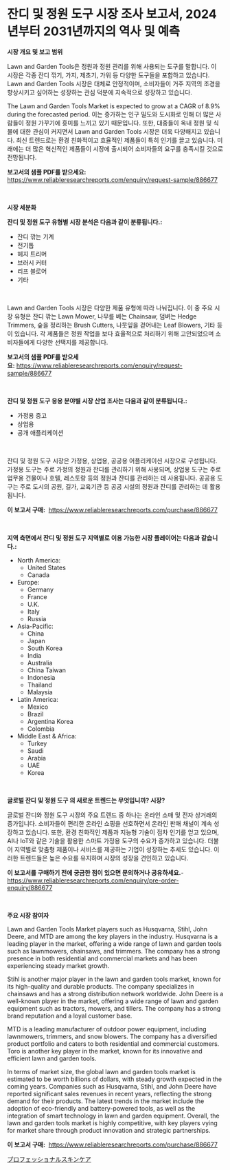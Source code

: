 <p><h1>잔디 및 정원 도구 시장 조사 보고서, 2024년부터 2031년까지의 역사 및 예측</h1></p><p><strong>시장 개요 및 보고 범위</strong></p>
<p><p>Lawn and Garden Tools은 정원과 정원 관리를 위해 사용되는 도구를 말합니다. 이 시장은 각종 잔디 깎기, 가지, 제초기, 가위 등 다양한 도구들을 포함하고 있습니다. Lawn and Garden Tools 시장은 대체로 안정적이며, 소비자들이 거주 지역의 조경을 향상시키고 싶어하는 성장하는 관심 덕분에 지속적으로 성장하고 있습니다.</p><p>The Lawn and Garden Tools Market is expected to grow at a CAGR of 8.9% during the forecasted period. 이는 증가하는 인구 밀도와 도시화로 인해 더 많은 사람들이 정원 가꾸기에 흥미를 느끼고 있기 때문입니다. 또한, 대중들이 옥내 정원 및 식물에 대한 관심이 커지면서 Lawn and Garden Tools 시장은 더욱 다양해지고 있습니다. 최신 트렌드로는 환경 친화적이고 효율적인 제품들이 특히 인기를 끌고 있습니다. 미래에는 더 많은 혁신적인 제품들이 시장에 출시되어 소비자들의 요구를 충족시킬 것으로 전망됩니다.</p></p>
<p><strong>보고서의 샘플 PDF를 받으세요:</strong> <a href="https://www.reliableresearchreports.com/enquiry/request-sample/886677">https://www.reliableresearchreports.com/enquiry/request-sample/886677</a></p>
<p>&nbsp;</p>
<p><strong>시장 세분화</strong></p>
<p><strong>잔디 및 정원 도구 유형별 시장 분석은 다음과 같이 분류됩니다.:</strong></p>
<p><ul><li>잔디 깎는 기계</li><li>전기톱</li><li>헤지 트리머</li><li>브러시 커터</li><li>리프 블로어</li><li>기타</li></ul></p>
<p>&nbsp;</p>
<p><p>Lawn and Garden Tools 시장은 다양한 제품 유형에 따라 나눠집니다. 이 중 주요 시장 유형은 잔디 깎는 Lawn Mower, 나무를 베는 Chainsaw, 덤벼는 Hedge Trimmers, 숲을 정리하는 Brush Cutters, 나뭇잎을 걷어내는 Leaf Blowers, 기타 등이 있습니다. 각 제품들은 정원 작업을 보다 효율적으로 처리하기 위해 고안되었으며 소비자들에게 다양한 선택지를 제공합니다.</p></p>
<p><strong>보고서의 샘플 PDF를 받으세요:</strong>&nbsp;<a href="https://www.reliableresearchreports.com/enquiry/request-sample/886677">https://www.reliableresearchreports.com/enquiry/request-sample/886677</a></p>
<p>&nbsp;</p>
<p><strong> 잔디 및 정원 도구 응용 분야별 시장 산업 조사는 다음과 같이 분류됩니다.:</strong></p>
<p><ul><li>가정용 중고</li><li>상업용</li><li>공개 애플리케이션</li></ul></p>
<p>&nbsp;</p>
<p><p>잔디 및 정원 도구 시장은 가정용, 상업용, 공공용 어플리케이션 시장으로 구성됩니다. 가정용 도구는 주로 가정의 정원과 잔디를 관리하기 위해 사용되며, 상업용 도구는 주로 업무용 건물이나 호텔, 레스토랑 등의 정원과 잔디를 관리하는 데 사용됩니다. 공공용 도구는 주로 도시의 공원, 길가, 교육기관 등 공공 시설의 정원과 잔디를 관리하는 데 활용됩니다.</p></p>
<p><strong>이 보고서 구매:</strong>&nbsp; <a href="https://www.reliableresearchreports.com/purchase/886677">https://www.reliableresearchreports.com/purchase/886677</a></p>
<p>&nbsp;</p>
<p><strong>지역 측면에서 잔디 및 정원 도구 지역별로 이용 가능한 시장 플레이어는 다음과 같습니다.:</strong></p>
<p><ul>
    <li>
        North America:
        <ul>
            <li>United States</li>
            <li>Canada</li>
        </ul>
    </li>
    <li>
        Europe:
        <ul>
            <li>Germany</li>
            <li>France</li>
            <li>U.K.</li>
            <li>Italy</li>
            <li>Russia</li>
        </ul>
    </li>
    <li>
        Asia-Pacific:
        <ul>
            <li>China</li>
            <li>Japan</li>
            <li>South Korea</li>
            <li>India</li>
            <li>Australia</li>
            <li>China Taiwan</li>
            <li>Indonesia</li>
            <li>Thailand</li>
            <li>Malaysia</li>
        </ul>
    </li>
    <li>
        Latin America:
        <ul>
            <li>Mexico</li>
            <li>Brazil</li>
            <li>Argentina Korea</li>
            <li>Colombia</li>
        </ul>
    </li>
    <li>
        Middle East & Africa:
        <ul>
            <li>Turkey</li>
            <li>Saudi</li>
            <li>Arabia</li>
            <li>UAE</li>
            <li>Korea</li>
        </ul>
    </li>
    </ul></p>
<p>&nbsp;</p>
<p><strong>글로벌 잔디 및 정원 도구 의 새로운 트렌드는 무엇입니까? 시장?</strong></p>
<p><p>글로벌 잔디와 정원 도구 시장의 주요 트렌드 중 하나는 온라인 소매 및 전자 상거래의 증가입니다. 소비자들이 편리한 온라인 쇼핑을 선호하면서 온라인 판매 채널이 계속 성장하고 있습니다. 또한, 환경 친화적인 제품과 지능형 기술이 점차 인기를 얻고 있으며, AI나 IoT와 같은 기술을 활용한 스마트 가정용 도구의 수요가 증가하고 있습니다. 더불어 지역별로 맞춤형 제품이나 서비스를 제공하는 기업이 성장하는 추세도 있습니다. 이러한 트렌드들은 높은 수요를 유지하며 시장의 성장을 견인하고 있습니다.</p></p>
<p><strong>이 보고서를 구매하기 전에 궁금한 점이 있으면 문의하거나 공유하세요.</strong>- <a href="https://www.reliableresearchreports.com/enquiry/pre-order-enquiry/886677">https://www.reliableresearchreports.com/enquiry/pre-order-enquiry/886677</a></p>
<p>&nbsp;</p>
<p><strong>주요 시장 참여자</strong></p>
<p><p>Lawn and Garden Tools Market players such as Husqvarna, Stihl, John Deere, and MTD are among the key players in the industry. Husqvarna is a leading player in the market, offering a wide range of lawn and garden tools such as lawnmowers, chainsaws, and trimmers. The company has a strong presence in both residential and commercial markets and has been experiencing steady market growth.</p><p>Stihl is another major player in the lawn and garden tools market, known for its high-quality and durable products. The company specializes in chainsaws and has a strong distribution network worldwide. John Deere is a well-known player in the market, offering a wide range of lawn and garden equipment such as tractors, mowers, and tillers. The company has a strong brand reputation and a loyal customer base.</p><p>MTD is a leading manufacturer of outdoor power equipment, including lawnmowers, trimmers, and snow blowers. The company has a diversified product portfolio and caters to both residential and commercial customers. Toro is another key player in the market, known for its innovative and efficient lawn and garden tools.</p><p>In terms of market size, the global lawn and garden tools market is estimated to be worth billions of dollars, with steady growth expected in the coming years. Companies such as Husqvarna, Stihl, and John Deere have reported significant sales revenues in recent years, reflecting the strong demand for their products. The latest trends in the market include the adoption of eco-friendly and battery-powered tools, as well as the integration of smart technology in lawn and garden equipment. Overall, the lawn and garden tools market is highly competitive, with key players vying for market share through product innovation and strategic partnerships.</p></p>
<p><strong>이 보고서 구매:</strong>&nbsp;&nbsp;<a href="https://www.reliableresearchreports.com/purchase/886677">https://www.reliableresearchreports.com/purchase/886677</a></p>
<p><p><a href="https://github.com/Sophiaard2003/Market-Research-Report-List-1/blob/main/389190017410.md">プロフェッショナルスキンケア</a></p></p>
